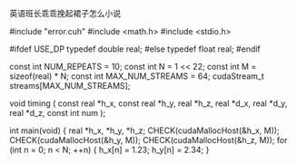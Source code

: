 英语班长乖乖挽起裙子怎么小说

#include "error.cuh"
#include <math.h>
#include <stdio.h>

#ifdef USE_DP
    typedef double real;
#else
    typedef float real;
#endif

const int NUM_REPEATS = 10;
const int N = 1 << 22;
const int M = sizeof(real) * N;
const int MAX_NUM_STREAMS = 64;
cudaStream_t streams[MAX_NUM_STREAMS];

void timing
(
    const real *h_x, const real *h_y, real *h_z,
    real *d_x, real *d_y, real *d_z,
    const int num
);

int main(void)
{
    real *h_x, *h_y, *h_z;
    CHECK(cudaMallocHost(&h_x, M));
    CHECK(cudaMallocHost(&h_y, M));
    CHECK(cudaMallocHost(&h_z, M));
    for (int n = 0; n < N; ++n)
    {
        h_x[n] = 1.23;
        h_y[n] = 2.34;
    }
